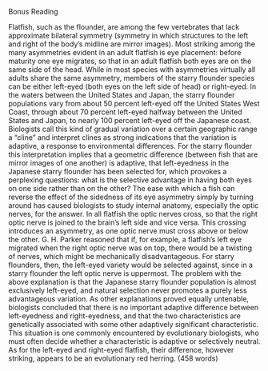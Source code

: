 Bonus Reading

Flatfish, such as the flounder, are among the few vertebrates that lack approximate bilateral symmetry (symmetry in which structures to the left and right of the body’s midline are mirror images). Most striking among the many asymmetries evident in an adult flatfish is eye placement: before maturity one eye migrates, so that in an adult flatfish both eyes are on the same side of the head. While in most species with asymmetries virtually all adults share the same asymmetry, members of the starry flounder species can be either left-eyed (both eyes on the left side of head) or right-eyed. In the waters between the United States and Japan, the starry flounder populations vary from about 50 percent left-eyed off the United States West Coast, through about 70 percent left-eyed halfway between the United States and Japan, to nearly 100 percent left-eyed off the Japanese coast.
Biologists call this kind of gradual variation over a certain geographic range a “cline” and interpret clines as strong indications that the variation is adaptive, a response to environmental differences. For the starry flounder this interpretation implies that a geometric difference (between fish that are mirror images of one another) is adaptive, that left-eyedness in the Japanese starry flounder has been selected for, which provokes a perplexing questions: what is the selective advantage in having both eyes on one side rather than on the other?
The ease with which a fish can reverse the effect of the sidedness of its eye asymmetry simply by turning around has caused biologists to study internal anatomy, especially the optic nerves, for the answer. In all flatfish the optic nerves cross, so that the right optic nerve is joined to the brain’s left side and vice versa. This crossing introduces an asymmetry, as one optic nerve must cross above or below the other. G. H. Parker reasoned that if, for example, a flatfish’s left eye migrated when the right optic nerve was on top, there would be a twisting of nerves, which might be mechanically disadvantageous. For starry flounders, then, the left-eyed variety would be selected against, since in a starry flounder the left optic nerve is uppermost.
The problem with the above explanation is that the Japanese starry flounder population is almost exclusively left-eyed, and natural selection never promotes a purely less advantageous variation. As other explanations proved equally untenable, biologists concluded that there is no important adaptive difference between left-eyedness and right-eyedness, and that the two characteristics are genetically associated with some other adaptively significant characteristic. This situation is one commonly encountered by evolutionary biologists, who must often decide whether a characteristic is adaptive or selectively neutral. As for the left-eyed and right-eyed flatfish, their difference, however striking, appears to be an evolutionary red herring. (458 words)
